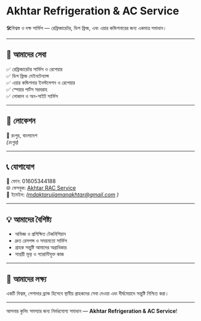# Akhtar Refrigeration & AC Service

🛠️বিশ্বস্ত ও দক্ষ সার্ভিস — রেফ্রিজারেটর, ডিপ ফ্রিজ, এবং এয়ার কন্ডিশনারের জন্য একমাত্র সমাধান।

---

## 🧊 আমাদের সেবা

✅ রেফ্রিজারেটর সার্ভিস ও রেপেয়ার  
✅ ডিপ ফ্রিজ মেইনটেন্যান্স  
✅ এয়ার কন্ডিশনার ইনস্টলেশন ও রেপেয়ার  
✅ স্পেয়ার পার্টস সরবরাহ  
✅ লোকাল ও অন-সাইট সার্ভিস

---

## 📍 লোকেশন

📌 রংপুর, বাংলাদেশ  
*(রংপুর)*

---

## 📞 যোগাযোগ

📱 ফোন:  01605344188  
🌐 ফেসবুক: [Akhtar RAC Service](https://www.facebook.com/share/1BDW5e4ELK/)  
📧 ইমেইল: *(mdaktarujjamanakhtar@gmail.com )*

---

## 💡 আমাদের বৈশিষ্ট্য

- অভিজ্ঞ ও প্রশিক্ষিত টেকনিশিয়ান
- দ্রুত রেসপন্স ও সময়মতো সার্ভিস
- গ্রাহক সন্তুষ্টি আমাদের অগ্রাধিকার
- সাশ্রয়ী মূল্য ও গ্যারান্টিযুক্ত কাজ

---

## 🙌 আমাদের লক্ষ্য

একটি বিশ্বস্ত, পেশাদার ব্র্যান্ড হিসেবে স্থানীয় গ্রাহকদের সেবা দেওয়া এবং দীর্ঘমেয়াদে সন্তুষ্টি নিশ্চিত করা।

---

আপনার কুলিং সমস্যার জন্য নির্ভরযোগ্য সমাধান — **Akhtar Refrigeration & AC Service**!
